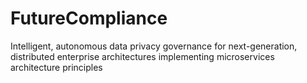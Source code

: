 # FutureCompliance
Intelligent, autonomous data privacy governance for next-generation, distributed enterprise architectures implementing microservices architecture principles
